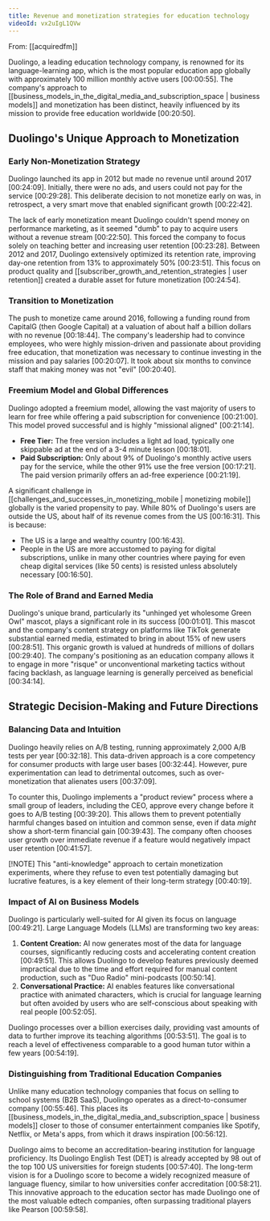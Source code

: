 ```yaml
---
title: Revenue and monetization strategies for education technology
videoId: vx2uIgL1QVw
---
```


From: [[acquiredfm]] <br/> 

Duolingo, a leading education technology company, is renowned for its language-learning app, which is the most popular education app globally with approximately 100 million monthly active users <a class="yt-timestamp" data-t="00:00:55">[00:00:55]</a>. The company's approach to [[business_models_in_the_digital_media_and_subscription_space | business models]] and monetization has been distinct, heavily influenced by its mission to provide free education worldwide <a class="yt-timestamp" data-t="00:20:50">[00:20:50]</a>.

## Duolingo's Unique Approach to Monetization

### Early Non-Monetization Strategy
Duolingo launched its app in 2012 but made no revenue until around 2017 <a class="yt-timestamp" data-t="00:24:09">[00:24:09]</a>. Initially, there were no ads, and users could not pay for the service <a class="yt-timestamp" data-t="00:29:28">[00:29:28]</a>. This deliberate decision to not monetize early on was, in retrospect, a very smart move that enabled significant growth <a class="yt-timestamp" data-t="00:22:42">[00:22:42]</a>.

The lack of early monetization meant Duolingo couldn't spend money on performance marketing, as it seemed "dumb" to pay to acquire users without a revenue stream <a class="yt-timestamp" data-t="00:22:50">[00:22:50]</a>. This forced the company to focus solely on teaching better and increasing user retention <a class="yt-timestamp" data-t="00:23:28">[00:23:28]</a>. Between 2012 and 2017, Duolingo extensively optimized its retention rate, improving day-one retention from 13% to approximately 50% <a class="yt-timestamp" data-t="00:23:51">[00:23:51]</a>. This focus on product quality and [[subscriber_growth_and_retention_strategies | user retention]] created a durable asset for future monetization <a class="yt-timestamp" data-t="00:24:54">[00:24:54]</a>.

### Transition to Monetization
The push to monetize came around 2016, following a funding round from CapitalG (then Google Capital) at a valuation of about half a billion dollars with no revenue <a class="yt-timestamp" data-t="00:18:44">[00:18:44]</a>. The company's leadership had to convince employees, who were highly mission-driven and passionate about providing free education, that monetization was necessary to continue investing in the mission and pay salaries <a class="yt-timestamp" data-t="00:20:07">[00:20:07]</a>. It took about six months to convince staff that making money was not "evil" <a class="yt-timestamp" data-t="00:20:40">[00:20:40]</a>.

### Freemium Model and Global Differences
Duolingo adopted a freemium model, allowing the vast majority of users to learn for free while offering a paid subscription for convenience <a class="yt-timestamp" data-t="00:21:00">[00:21:00]</a>. This model proved successful and is highly "missional aligned" <a class="yt-timestamp" data-t="00:21:14">[00:21:14]</a>.

*   **Free Tier:** The free version includes a light ad load, typically one skippable ad at the end of a 3-4 minute lesson <a class="yt-timestamp" data-t="00:18:01">[00:18:01]</a>.
*   **Paid Subscription:** Only about 9% of Duolingo's monthly active users pay for the service, while the other 91% use the free version <a class="yt-timestamp" data-t="00:17:21">[00:17:21]</a>. The paid version primarily offers an ad-free experience <a class="yt-timestamp" data-t="00:21:19">[00:21:19]</a>.

A significant challenge in [[challenges_and_successes_in_monetizing_mobile | monetizing mobile]] globally is the varied propensity to pay. While 80% of Duolingo's users are outside the US, about half of its revenue comes from the US <a class="yt-timestamp" data-t="00:16:31">[00:16:31]</a>. This is because:
*   The US is a large and wealthy country <a class="yt-timestamp" data-t="00:16:43">[00:16:43]</a>.
*   People in the US are more accustomed to paying for digital subscriptions, unlike in many other countries where paying for even cheap digital services (like 50 cents) is resisted unless absolutely necessary <a class="yt-timestamp" data-t="00:16:50">[00:16:50]</a>.

### The Role of Brand and Earned Media
Duolingo's unique brand, particularly its "unhinged yet wholesome Green Owl" mascot, plays a significant role in its success <a class="yt-timestamp" data-t="00:01:01">[00:01:01]</a>. This mascot and the company's content strategy on platforms like TikTok generate substantial earned media, estimated to bring in about 15% of new users <a class="yt-timestamp" data-t="00:28:51">[00:28:51]</a>. This organic growth is valued at hundreds of millions of dollars <a class="yt-timestamp" data-t="00:29:40">[00:29:40]</a>. The company's positioning as an education company allows it to engage in more "risque" or unconventional marketing tactics without facing backlash, as language learning is generally perceived as beneficial <a class="yt-timestamp" data-t="00:34:14">[00:34:14]</a>.

## Strategic Decision-Making and Future Directions

### Balancing Data and Intuition
Duolingo heavily relies on A/B testing, running approximately 2,000 A/B tests per year <a class="yt-timestamp" data-t="00:32:18">[00:32:18]</a>. This data-driven approach is a core competency for consumer products with large user bases <a class="yt-timestamp" data-t="00:32:44">[00:32:44]</a>. However, pure experimentation can lead to detrimental outcomes, such as over-monetization that alienates users <a class="yt-timestamp" data-t="00:37:09">[00:37:09]</a>.

To counter this, Duolingo implements a "product review" process where a small group of leaders, including the CEO, approve every change before it goes to A/B testing <a class="yt-timestamp" data-t="00:39:20">[00:39:20]</a>. This allows them to prevent potentially harmful changes based on intuition and common sense, even if data *might* show a short-term financial gain <a class="yt-timestamp" data-t="00:39:43">[00:39:43]</a>. The company often chooses user growth over immediate revenue if a feature would negatively impact user retention <a class="yt-timestamp" data-t="00:41:57">[00:41:57]</a>.

[!NOTE]
This "anti-knowledge" approach to certain monetization experiments, where they refuse to even test potentially damaging but lucrative features, is a key element of their long-term strategy <a class="yt-timestamp" data-t="00:40:19">[00:40:19]</a>.

### Impact of AI on Business Models
Duolingo is particularly well-suited for AI given its focus on language <a class="yt-timestamp" data-t="00:49:21">[00:49:21]</a>. Large Language Models (LLMs) are transforming two key areas:
1.  **Content Creation:** AI now generates most of the data for language courses, significantly reducing costs and accelerating content creation <a class="yt-timestamp" data-t="00:49:51">[00:49:51]</a>. This allows Duolingo to develop features previously deemed impractical due to the time and effort required for manual content production, such as "Duo Radio" mini-podcasts <a class="yt-timestamp" data-t="00:50:14">[00:50:14]</a>.
2.  **Conversational Practice:** AI enables features like conversational practice with animated characters, which is crucial for language learning but often avoided by users who are self-conscious about speaking with real people <a class="yt-timestamp" data-t="00:52:05">[00:52:05]</a>.

Duolingo processes over a billion exercises daily, providing vast amounts of data to further improve its teaching algorithms <a class="yt-timestamp" data-t="00:53:51">[00:53:51]</a>. The goal is to reach a level of effectiveness comparable to a good human tutor within a few years <a class="yt-timestamp" data-t="00:54:19">[00:54:19]</a>.

### Distinguishing from Traditional Education Companies
Unlike many education technology companies that focus on selling to school systems (B2B SaaS), Duolingo operates as a direct-to-consumer company <a class="yt-timestamp" data-t="00:55:46">[00:55:46]</a>. This places its [[business_models_in_the_digital_media_and_subscription_space | business models]] closer to those of consumer entertainment companies like Spotify, Netflix, or Meta's apps, from which it draws inspiration <a class="yt-timestamp" data-t="00:56:12">[00:56:12]</a>.

Duolingo aims to become an accreditation-bearing institution for language proficiency. Its Duolingo English Test (DET) is already accepted by 98 out of the top 100 US universities for foreign students <a class="yt-timestamp" data-t="00:57:40">[00:57:40]</a>. The long-term vision is for a Duolingo score to become a widely recognized measure of language fluency, similar to how universities confer accreditation <a class="yt-timestamp" data-t="00:58:21">[00:58:21]</a>. This innovative approach to the education sector has made Duolingo one of the most valuable edtech companies, often surpassing traditional players like Pearson <a class="yt-timestamp" data-t="00:59:58">[00:59:58]</a>.